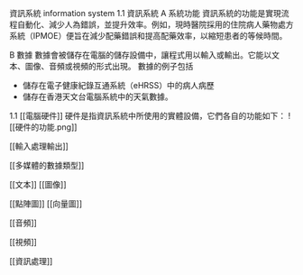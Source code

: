 資訊系統 information system 
1.1 資訊系統
A 系統功能
資訊系統的功能是實現流程自動化、減少人為錯誤，並提升效率。例如，現時醫院採用的住院病人藥物處方系統（IPMOE）便旨在減少配藥錯誤和提高配藥效率，以縮短患者的等候時間。

B 數據
數據會被儲存在電腦的儲存設備中，讓程式用以輸入或輸出。它能以文本、圖像、音頻或視頻的形式出現。
數據的例子包括
- 儲存在電子健康紀錄互通系統（eHRSS）中的病人病歷
- 儲存在香港天文台電腦系統中的天氣數據。

  
1.1 [[電腦硬件]] 
硬件是指資訊系統中所使用的實體設備，它們各自的功能如下：
![[硬件的功能.png]]


[[輸入處理輸出]]

[[多媒體的數據類型]]

[[文本]]
[[圖像]]

[[點陣圖]]
[[向量圖]]


[[音頻]]

[[視頻]]

[[資訊處理]]



